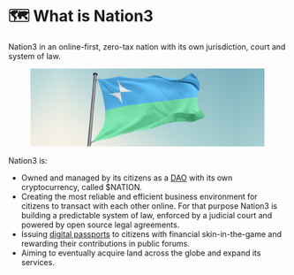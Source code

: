 # 🗺 What is Nation3

Nation3 in an online-first, zero-tax nation with its own jurisdiction, court and system of law.

<figure><img src=".gitbook/assets/Twitter header flag.png" alt=""><figcaption></figcaption></figure>

Nation3 is:

* Owned and managed by its citizens as a [DAO](https://blog.aragon.org/what-is-a-dao/) with its own cryptocurrency, called $NATION.
* Creating the most reliable and efficient business environment for citizens to transact with each other online. For that purpose Nation3 is building a predictable system of law, enforced by a judicial court and powered by open source legal agreements.
* Issuing [digital passports](citizenship/getting-a-passport.md) to citizens with financial skin-in-the-game and rewarding their contributions in public forums.
* Aiming to eventually acquire land across the globe and expand its services.&#x20;
